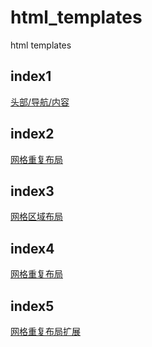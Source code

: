 # html_templates
html templates

## index1
<a href="https://raw.githack.com/liuyazui/html_templates/master/index1.html">头部/导航/内容</a>


## index2
<a href="https://raw.githack.com/liuyazui/html_templates/master/index2/index2.html">网格重复布局</a>


## index3
<a href="https://raw.githack.com/liuyazui/html_templates/master/index3/index3.html">网格区域布局</a>


## index4
<a href="https://raw.githack.com/liuyazui/html_templates/master/index4.html">网格重复布局</a>


## index5
<a href="https://raw.githack.com/liuyazui/html_templates/master/index5.html">网格重复布局扩展</a>